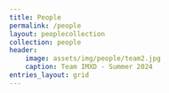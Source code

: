 ```yaml
---
title: People
permalink: /people
layout: peoplecollection
collection: people
header:
    image: assets/img/people/team2.jpg
    caption: Team IMXD - Summer 2024
entries_layout: grid
---
```



